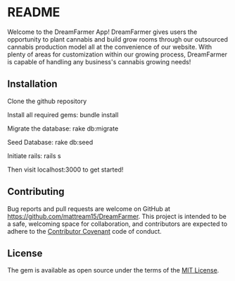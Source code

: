 # README

Welcome to the DreamFarmer App! DreamFarmer gives users the opportunity to plant cannabis and build grow rooms through our outsourced cannabis production model all at the convenience of our website. With plenty of areas for customization within our growing process, DreamFarmer is capable of handling any business's cannabis growing needs!

## Installation

Clone the github repository

Install all required gems: bundle install

Migrate the database: rake db:migrate

Seed Database: rake db:seed

Initiate rails: rails s

Then visit localhost:3000 to get started!

## Contributing

Bug reports and pull requests are welcome on GitHub at https://github.com/mattream15/DreamFarmer. This project is intended to be a safe, welcoming space for collaboration, and contributors are expected to adhere to the [Contributor Covenant](http://contributor-covenant.org) code of conduct.

## License

The gem is available as open source under the terms of the [MIT License](https://opensource.org/licenses/MIT).